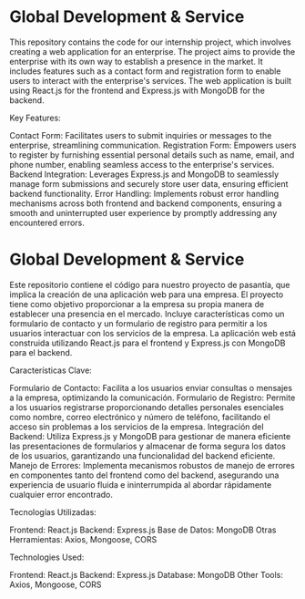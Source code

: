 
# Global Development & Service 

This repository contains the code for our internship project, which involves creating a web application for an enterprise. The project aims to provide the enterprise with its own way to establish a presence in the market. It includes features such as a contact form and registration form to enable users to interact with the enterprise's services. The web application is built using React.js for the frontend and Express.js with MongoDB for the backend.


Key Features:

Contact Form: Facilitates users to submit inquiries or messages to the enterprise, streamlining communication.
Registration Form: Empowers users to register by furnishing essential personal details such as name, email, and phone number, enabling seamless access to the enterprise's services.
Backend Integration: Leverages Express.js and MongoDB to seamlessly manage form submissions and securely store user data, ensuring efficient backend functionality.
Error Handling: Implements robust error handling mechanisms across both frontend and backend components, ensuring a smooth and uninterrupted user experience by promptly addressing any encountered errors.




# Global Development & Service 
Este repositorio contiene el código para nuestro proyecto de pasantía, que implica la creación de una aplicación web para una empresa. El proyecto tiene como objetivo proporcionar a la empresa su propia manera de establecer una presencia en el mercado. Incluye características como un formulario de contacto y un formulario de registro para permitir a los usuarios interactuar con los servicios de la empresa. La aplicación web está construida utilizando React.js para el frontend y Express.js con MongoDB para el backend.

Características Clave:

Formulario de Contacto: Facilita a los usuarios enviar consultas o mensajes a la empresa, optimizando la comunicación.
Formulario de Registro: Permite a los usuarios registrarse proporcionando detalles personales esenciales como nombre, correo electrónico y número de teléfono, facilitando el acceso sin problemas a los servicios de la empresa.
Integración del Backend: Utiliza Express.js y MongoDB para gestionar de manera eficiente las presentaciones de formularios y almacenar de forma segura los datos de los usuarios, garantizando una funcionalidad del backend eficiente.
Manejo de Errores: Implementa mecanismos robustos de manejo de errores en componentes tanto del frontend como del backend, asegurando una experiencia de usuario fluida e ininterrumpida al abordar rápidamente cualquier error encontrado.

Tecnologías Utilizadas:

Frontend: React.js
Backend: Express.js
Base de Datos: MongoDB
Otras Herramientas: Axios, Mongoose, CORS









Technologies Used:

Frontend: React.js
Backend: Express.js
Database: MongoDB
Other Tools: Axios, Mongoose, CORS
